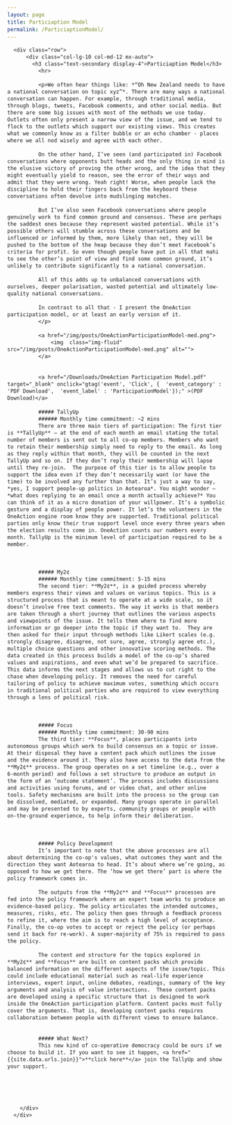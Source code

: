 ```yaml
---
layout: page
title: Particiaption Model
permalink: /ParticiaptionModel/
---
```

<section class="text-secondary bg-white mb-5">
  <div class="container">

      <div class="row">
          <div class="col-lg-10 col-md-12 mx-auto">
            <h3 class="text-secondary display-4">Particiaption Model</h3>
              <hr> 
  
              <p>We often hear things like: *“Oh New Zealand needs to have a national conversation on topic xyz”*. There are many ways a national conversation can happen. For example, through traditional media, through blogs, tweets, Facebook comments, and other social media. But there are some big issues with most of the methods we use today. Outlets often only present a narrow view of the issue, and we tend to flock to the outlets which support our existing views. This creates what we commonly know as a filter bubble or an echo chamber - places where we all nod wisely and agree with each other.  

              On the other hand, I’ve seen (and participated in) Facebook conversations where opponents butt heads and the only thing in mind is the elusive victory of proving the other wrong, and the idea that they might eventually yield to reason, see the error of their ways and admit that they were wrong. Yeah right! Worse, when people lack the discipline to hold their fingers back from the keyboard these conversations often devolve into mudslinging matches. 
              
              But I’ve also seen Facebook conversations where people genuinely work to find common ground and consensus. These are perhaps the saddest ones because they represent wasted potential. While it’s possible others will stumble across these conversations and be influenced or informed by them, more likely than not, they will be pushed to the bottom of the heap because they don’t meet Facebook’s criteria for profit. So even though people have put in all that mahi to see the other’s point of view and find some common ground, it’s unlikely to contribute significantly to a national conversation. 
              
              All of this adds up to unbalanced conversations with ourselves, deeper polarisation, wasted potential and ultimately low-quality national conversations. 
              
              In contrast to all that - I present the OneAction participation model, or at least an early version of it.
              </p> 
              
              <a href="/img/posts/OneActionParticipationModel-med.png">
                  <img  class="img-fluid" src="/img/posts/OneActionParticipationModel-med.png" alt="">
              </a>
              
              
              <a href="/Downloads/OneAction Participation Model.pdf" target="_blank" onclick="gtag('event', 'Click', {  'event_category' : 'PDF Download',  'event_label' : 'ParticipationModel'});" >(PDF Download)</a>
              
              ##### TallyUp
              ###### Monthly time commitment: ~2 mins
              There are three main tiers of participation: The first tier is **TallyUp** – at the end of each month an email stating the total number of members is sent out to all co-op members. Members who want to retain their membership simply need to reply to the email. As long as they reply within that month, they will be counted in the next TallyUp and so on. If they don’t reply their membership will lapse until they re-join.  The purpose of this tier is to allow people to support the idea even if they don’t necessarily want (or have the time) to be involved any further than that. It’s just a way to say, *yes, I support people-up politics in Aotearoa*. You might wonder – *what does replying to an email once a month actually achieve?* You can think of it as a micro donation of your willpower. It’s a symbolic gesture and a display of people power. It let’s the volunteers in the OneAction engine room know they are supported. Traditional political parties only know their true support level once every three years when the election results come in. OneAction counts our numbers every month. TallyUp is the minimum level of participation required to be a member. 
              
              
              
              ##### My2¢
              ###### Monthly time commitment: 5-15 mins
              The second tier: **My2¢**, is a guided process whereby members express their views and values on various topics. This is a structured process that is meant to operate at a wide scale, so it doesn’t involve free text comments. The way it works is that members are taken through a short journey that outlines the various aspects and viewpoints of the issue. It tells them where to find more information or go deeper into the topic if they want to.  They are then asked for their input through methods like Likert scales (e.g. strongly disagree, disagree, not sure, agree, strongly agree etc.), multiple choice questions and other innovative scoring methods. The data created in this process builds a model of the co-op’s shared values and aspirations, and even what we’d be prepared to sacrifice. This data informs the next stages and allows us to cut right to the chase when developing policy. It removes the need for careful tailoring of policy to achieve maximum votes, something which occurs in traditional political parties who are required to view everything through a lens of political risk. 
              
              
              
              ##### Focus
              ###### Monthly time commitment: 30-90 mins
              The third tier: **Focus**, places participants into autonomous groups which work to build consensus on a topic or issue. At their disposal they have a content pack which outlines the issue and the evidence around it. They also have access to the data from the **My2¢** process. The group operates on a set timeline (e.g., over a 6-month period) and follows a set structure to produce an output in the form of an ‘outcome statement’. The process includes discussions and activities using forums, and or video chat, and other online tools. Safety mechanisms are built into the process so the group can be dissolved, mediated, or expanded. Many groups operate in parallel and may be presented to by experts, community groups or people with on-the-ground experience, to help inform their deliberation. 
              
              
              
              ##### Policy Development
              It’s important to note that the above processes are all about determining the co-op's values, what outcomes they want and the direction they want Aotearoa to head. It’s about where we’re going, as opposed to how we get there. The ‘how we get there’ part is where the policy framework comes in. 
              
              The outputs from the **My2¢** and **Focus** processes are fed into the policy framework where an expert team works to produce an evidence-based policy. The policy articulates the intended outcomes, measures, risks, etc. The policy then goes through a feedback process to refine it, where the aim is to reach a high level of acceptance. Finally, the co-op votes to accept or reject the policy (or perhaps send it back for re-work). A super-majority of 75% is required to pass the policy. 
              
              The content and structure for the topics explored in **My2¢** and **Focus** are built on content packs which provide balanced information on the different aspects of the issue/topic. This could include educational material such as real-life experience interviews, expert input, online debates, readings, summary of the key arguments and analysis of value intersections.  These content packs are developed using a specific structure that is designed to work inside the OneAction participation platform. Content packs must fully cover the arguments. That is, developing content packs requires collaboration between people with different views to ensure balance. 
              
              
              ##### What Next?
              This new kind of co-operative democracy could be ours if we choose to build it. If you want to see it happen, <a href="{{site.data.urls.join}}">**click here**</a> join the TallyUp and show your support. 
              
              



        </div>
      </div>
  </div>
</section>
